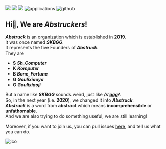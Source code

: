 ![](https://komarev.com/ghpvc/?username=Abstruck-Studio&color=f1948a) [![][Official-website-ima]][Official-website] [![][MCMOD-ima]][MCMOD] ![applications] ![github]
## Hi👋, We are __*Abstruckers*__!

__*Abstruck*__ is an organization which is established in __2019__.  
It was once named __*SKBGG*__.  
It represents the five Founders of __*Abstruck*__.  
They are  

* **S**    __*Sh_Computer*__
* **K**    __*Komputer*__
* **B**    __*Bone_Fortune*__
* **G**    __*Goulixiaoya*__
* **G**    __*Goulixiaoji*__  

But a name like __*SKBGG*__ sounds weird, just like __*\/s'ggg\/*__.  
So, in the next year (i.e. __2020__), we changed it into __*Abstruck*__.  
__*Abstruck*__ is a word from __abstract__ which means __incomprehensible__ or __unfathomable__.  
And we are also trying to do something useful, we are still learning!  
  
Moreover, if you want to join us, you can pull issues [here](https://github.com/Abstruck-Studio/.github/issues), and tell us what you can do.

![ico](https://avatars.githubusercontent.com/u/99525714?s=400&u=468cd6da0b3f2c2c2d738c554c1fdc6861610b71&v=4)


[MCMOD-ima]:https://img.shields.io/badge/MCMOD-Abstruck-green
[MCMOD]:https://www.mcmod.cn/author/25485.html
[Official-website-ima]:https://img.shields.io/badge/OFFICIAL%20WEBSITE-Abstruck-red
[Official-website]:http://Abstruck-Studio.github.io
[applications]:https://img.shields.io/github/issues/Abstruck-Studio/.github?label=Applications
[github]:https://img.shields.io/github/followers/Abstruck-Studio?label=Follow&style=social
